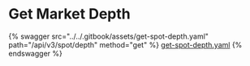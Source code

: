 # Get Market Depth

{% swagger src="../../.gitbook/assets/get-spot-depth.yaml" path="/api/v3/spot/depth" method="get" %}
[get-spot-depth.yaml](../../.gitbook/assets/get-spot-depth.yaml)
{% endswagger %}
